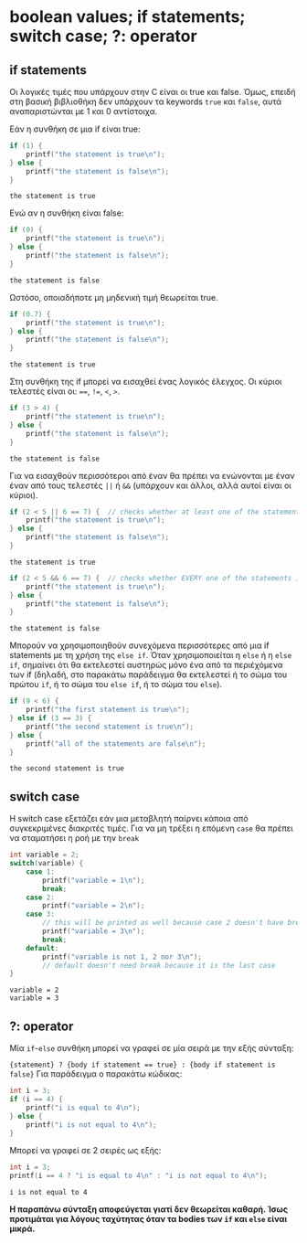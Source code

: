 # boolean values; if statements; switch case; ?: operator
## if statements
Οι λογικές τιμές που υπάρχουν στην C είναι οι true και false. Όμως, επειδή στη βασική βιβλιοθήκη δεν υπάρχουν τα keywords `true` και `false`,
αυτά αναπαριστώνται με 1 και 0 αντίστοιχα.

Εάν η συνθήκη σε μια if είναι true:
```c
if (1) {
    printf("the statement is true\n");
} else {
    printf("the statement is false\n");
}
```
```
the statement is true
```
Ενώ αν η συνθήκη είναι false:
```c
if (0) {
    printf("the statement is true\n");
} else {
    printf("the statement is false\n");
}
```
```
the statement is false
```
Ωστόσο, οποιαδήποτε μη μηδενική τιμή θεωρείται true.
```c
if (0.7) {
    printf("the statement is true\n");
} else {
    printf("the statement is false\n");
}
```
```
the statement is true
```
Στη συνθήκη της if μπορεί να εισαχθεί ένας λογικός έλεγχος. Οι κύριοι τελεστές είναι οι: `==`, `!=`, `<`, `>`.
```c
if (3 > 4) {
    printf("the statement is true\n");
} else {
    printf("the statement is false\n");
}
```
```
the statement is false
```
Για να εισαχθούν περισσότεροι από έναν θα πρέπει να ενώνονται με έναν έναν από τους τελεστές `||` ή `&&` (υπάρχουν και άλλοι, αλλά αυτοί είναι οι κύριοι).
```c
if (2 < 5 || 6 == 7) {  // checks whether at least one of the statements is true
    printf("the statement is true\n");
} else {
    printf("the statement is false\n");
}
```
```
the statement is true
```
```c
if (2 < 5 && 6 == 7) {  // checks whether EVERY one of the statements is true
    printf("the statement is true\n");
} else {
    printf("the statement is false\n");
}
```
```
the statement is false
```
Μπορούν να χρησιμοποιηθούν συνεχόμενα περισσότερες από μια if statements με τη χρήση της `else if`. Όταν χρησιμοποιείται η `else` ή η `else if`, σημαίνει
ότι θα εκτελεστεί αυστηρώς μόνο ένα από τα περιέχόμενα των if (δηλαδή, στο παρακάτω παράδειγμα θα εκτελεστεί ή το σώμα του πρώτου `if`, ή το σώμα του
`else if`, ή το σώμα του `else`).
```c
if (9 < 6) {
    printf("the first statement is true\n");
} else if (3 == 3) {
    printf("the second statement is true\n");
} else {
    printf("all of the statements are false\n");
}
```
```
the second statement is true
```
## switch case
Η switch case εξετάζει εάν μια μεταβλητή παίρνει κάποια από συγκεκριμένες διακριτές τιμές. Για να μη τρέξει η επόμενη `case` θα πρέπει να σταματήσει 
η ροή με την `break`
```c
int variable = 2;
switch(variable) {    
    case 1:
        printf("variable = 1\n");
        break;
    case 2:
        printf("variable = 2\n");
    case 3:
        // this will be printed as well because case 2 doesn't have break
        printf("variable = 3\n");
        break;
    default:
        printf("variable is not 1, 2 nor 3\n");
        // default doesn't need break because it is the last case
}
```
```
variable = 2
variable = 3
```
## ?: operator
Μία `if`-`else` συνθήκη μπορεί να γραφεί σε μία σειρά με την εξής σύνταξη: 

`{statement} ? {body if statement == true} : {body if statement is false}`
Για παράδειγμα ο παρακάτω κώδικας:
```c
int i = 3;
if (i == 4) {
    printf("i is equal to 4\n");
} else {
    printf("i is not equal to 4\n");
}
```
Μπορεί να γραφεί σε 2 σειρές ως εξής:
```c
int i = 3;
printf(i == 4 ? "i is equal to 4\n" : "i is not equal to 4\n");
```
```
i is not equal to 4
```
**Η παραπάνω σύνταξη αποφεύγεται γιατί δεν θεωρείται καθαρή. Ίσως προτιμάται για λόγους ταχύτητας όταν τα bodies των `if` και `else` είναι μικρά.**
